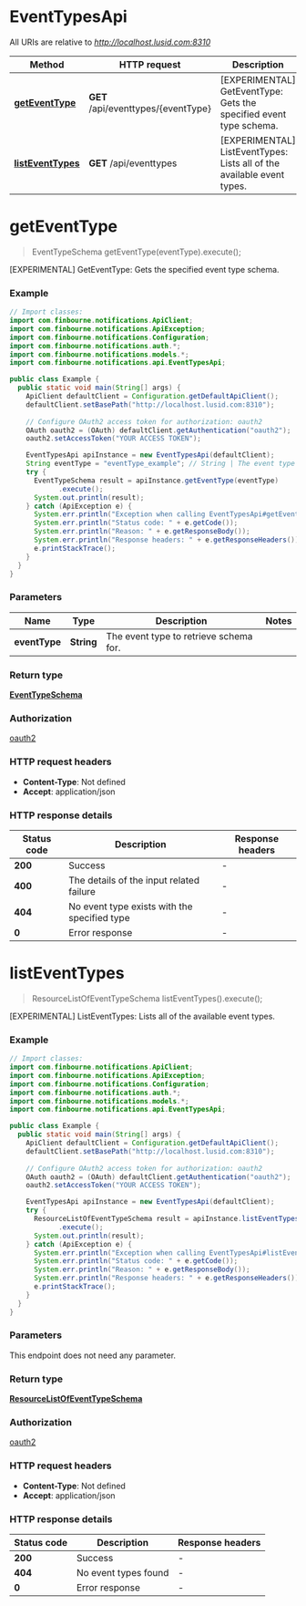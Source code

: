 # EventTypesApi

All URIs are relative to *http://localhost.lusid.com:8310*

| Method | HTTP request | Description |
|------------- | ------------- | -------------|
| [**getEventType**](EventTypesApi.md#getEventType) | **GET** /api/eventtypes/{eventType} | [EXPERIMENTAL] GetEventType: Gets the specified event type schema. |
| [**listEventTypes**](EventTypesApi.md#listEventTypes) | **GET** /api/eventtypes | [EXPERIMENTAL] ListEventTypes: Lists all of the available event types. |


<a id="getEventType"></a>
# **getEventType**
> EventTypeSchema getEventType(eventType).execute();

[EXPERIMENTAL] GetEventType: Gets the specified event type schema.

### Example
```java
// Import classes:
import com.finbourne.notifications.ApiClient;
import com.finbourne.notifications.ApiException;
import com.finbourne.notifications.Configuration;
import com.finbourne.notifications.auth.*;
import com.finbourne.notifications.models.*;
import com.finbourne.notifications.api.EventTypesApi;

public class Example {
  public static void main(String[] args) {
    ApiClient defaultClient = Configuration.getDefaultApiClient();
    defaultClient.setBasePath("http://localhost.lusid.com:8310");
    
    // Configure OAuth2 access token for authorization: oauth2
    OAuth oauth2 = (OAuth) defaultClient.getAuthentication("oauth2");
    oauth2.setAccessToken("YOUR ACCESS TOKEN");

    EventTypesApi apiInstance = new EventTypesApi(defaultClient);
    String eventType = "eventType_example"; // String | The event type to retrieve schema for.
    try {
      EventTypeSchema result = apiInstance.getEventType(eventType)
            .execute();
      System.out.println(result);
    } catch (ApiException e) {
      System.err.println("Exception when calling EventTypesApi#getEventType");
      System.err.println("Status code: " + e.getCode());
      System.err.println("Reason: " + e.getResponseBody());
      System.err.println("Response headers: " + e.getResponseHeaders());
      e.printStackTrace();
    }
  }
}
```

### Parameters

| Name | Type | Description  | Notes |
|------------- | ------------- | ------------- | -------------|
| **eventType** | **String**| The event type to retrieve schema for. | |

### Return type

[**EventTypeSchema**](EventTypeSchema.md)

### Authorization

[oauth2](../README.md#oauth2)

### HTTP request headers

 - **Content-Type**: Not defined
 - **Accept**: application/json

### HTTP response details
| Status code | Description | Response headers |
|-------------|-------------|------------------|
| **200** | Success |  -  |
| **400** | The details of the input related failure |  -  |
| **404** | No event type exists with the specified type |  -  |
| **0** | Error response |  -  |

<a id="listEventTypes"></a>
# **listEventTypes**
> ResourceListOfEventTypeSchema listEventTypes().execute();

[EXPERIMENTAL] ListEventTypes: Lists all of the available event types.

### Example
```java
// Import classes:
import com.finbourne.notifications.ApiClient;
import com.finbourne.notifications.ApiException;
import com.finbourne.notifications.Configuration;
import com.finbourne.notifications.auth.*;
import com.finbourne.notifications.models.*;
import com.finbourne.notifications.api.EventTypesApi;

public class Example {
  public static void main(String[] args) {
    ApiClient defaultClient = Configuration.getDefaultApiClient();
    defaultClient.setBasePath("http://localhost.lusid.com:8310");
    
    // Configure OAuth2 access token for authorization: oauth2
    OAuth oauth2 = (OAuth) defaultClient.getAuthentication("oauth2");
    oauth2.setAccessToken("YOUR ACCESS TOKEN");

    EventTypesApi apiInstance = new EventTypesApi(defaultClient);
    try {
      ResourceListOfEventTypeSchema result = apiInstance.listEventTypes()
            .execute();
      System.out.println(result);
    } catch (ApiException e) {
      System.err.println("Exception when calling EventTypesApi#listEventTypes");
      System.err.println("Status code: " + e.getCode());
      System.err.println("Reason: " + e.getResponseBody());
      System.err.println("Response headers: " + e.getResponseHeaders());
      e.printStackTrace();
    }
  }
}
```

### Parameters
This endpoint does not need any parameter.

### Return type

[**ResourceListOfEventTypeSchema**](ResourceListOfEventTypeSchema.md)

### Authorization

[oauth2](../README.md#oauth2)

### HTTP request headers

 - **Content-Type**: Not defined
 - **Accept**: application/json

### HTTP response details
| Status code | Description | Response headers |
|-------------|-------------|------------------|
| **200** | Success |  -  |
| **404** | No event types found |  -  |
| **0** | Error response |  -  |

